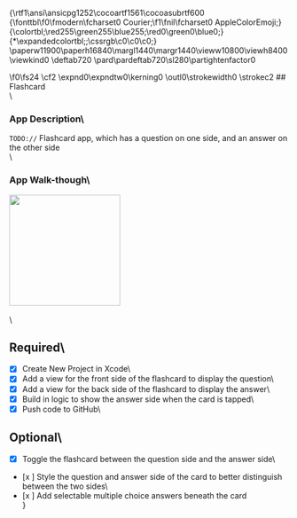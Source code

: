 {\rtf1\ansi\ansicpg1252\cocoartf1561\cocoasubrtf600
{\fonttbl\f0\fmodern\fcharset0 Courier;\f1\fnil\fcharset0 AppleColorEmoji;}
{\colortbl;\red255\green255\blue255;\red0\green0\blue0;}
{\*\expandedcolortbl;;\cssrgb\c0\c0\c0;}
\paperw11900\paperh16840\margl1440\margr1440\vieww10800\viewh8400\viewkind0
\deftab720
\pard\pardeftab720\sl280\partightenfactor0

\f0\fs24 \cf2 \expnd0\expndtw0\kerning0
\outl0\strokewidth0 \strokec2 ## Flashcard\
\
### App Description\
`TODO://` Flashcard app, which has a question on one side, and an answer on the other side\
\
### App Walk-though\
<img src="http://g.recordit.co/s1r47mBDkG.gif" width=200><br>\
\
## Required\
- [x] Create New Project in Xcode\
- [x] Add a view for the front side of the flashcard to display the question\
- [x] Add a view for the back side of the flashcard to display the answer\
- [x] Build in logic to show the answer side when the card is tapped\
- [x] Push code to GitHub\
## Optional\
- [x] Toggle the flashcard between the question side and the answer side\
- [x ] Style the question and answer side of the card to better distinguish between the two sides\
- [x ] Add selectable multiple choice answers beneath the card\
}
